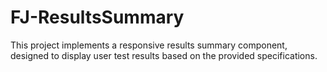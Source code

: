 # FJ-ResultsSummary
This project implements a responsive results summary component, designed to display user test results based on the provided specifications.
